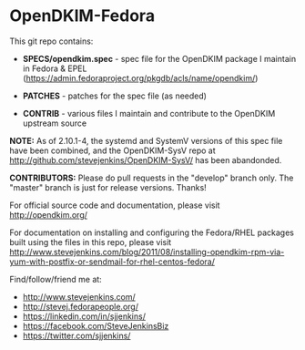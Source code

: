 OpenDKIM-Fedora
===============
This git repo contains:

- **SPECS/opendkim.spec** - spec file for the OpenDKIM package I maintain in Fedora & EPEL (https://admin.fedoraproject.org/pkgdb/acls/name/opendkim/)

- **PATCHES** - patches for the spec file (as needed)

- **CONTRIB** - various files I maintain and contribute to the OpenDKIM upstream source

**NOTE:** As of 2.10.1-4, the systemd and SystemV versions of this spec file have been combined, and the OpenDKIM-SysV repo at http://github.com/stevejenkins/OpenDKIM-SysV/ has been abandonded.

**CONTRIBUTORS:** Please do pull requests in the "develop" branch only. The "master" branch is just for release versions. Thanks!

For official source code and documentation, please visit http://opendkim.org/

For documentation on installing and configuring the Fedora/RHEL packages built using the files in this repo, please visit http://www.stevejenkins.com/blog/2011/08/installing-opendkim-rpm-via-yum-with-postfix-or-sendmail-for-rhel-centos-fedora/

Find/follow/friend me at:
- http://www.stevejenkins.com/
- http://stevej.fedorapeople.org/
- https://linkedin.com/in/sjjenkins/
- https://facebook.com/SteveJenkinsBiz
- https://twitter.com/sjjenkins/

